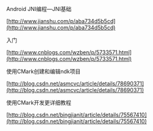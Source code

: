 Android JNI编程—JNI基础

[http://www.jianshu.com/p/aba734d5b5cd](http://www.jianshu.com/p/aba734d5b5cd)

入门

[http://www.cnblogs.com/wzben/p/5733571.html](http://www.cnblogs.com/wzben/p/5733571.html)

使用CMark创建和编辑ndk项目

[http://blog.csdn.net/asmcvc/article/details/78690371](http://blog.csdn.net/asmcvc/article/details/78690371)

使用CMark开发更详细教程

[http://blog.csdn.net/bingjianit/article/details/75567410](http://blog.csdn.net/bingjianit/article/details/75567410)